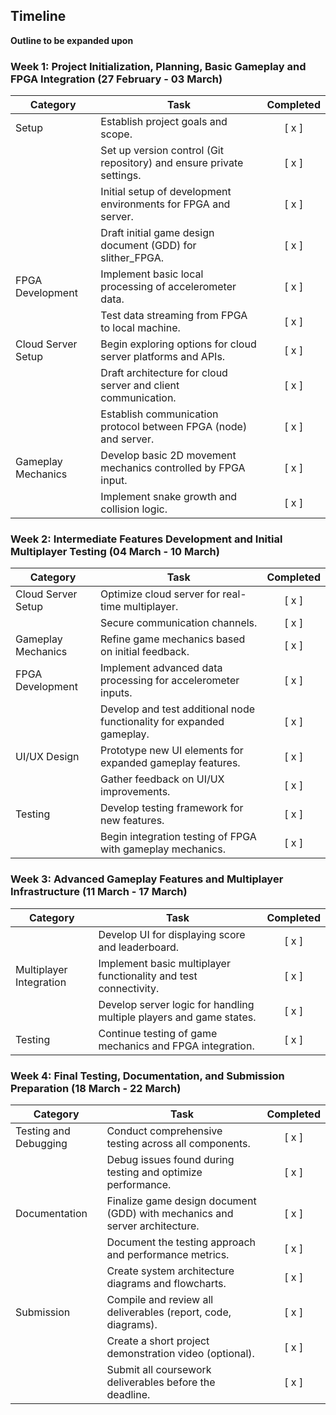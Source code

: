 ## Timeline
**Outline to be expanded upon**

### Week 1: Project Initialization, Planning, Basic Gameplay and FPGA Integration (27 February - 03 March)

| Category | Task | Completed | 
|----------|------|:--------:| 
| Setup | Establish project goals and scope. | [ x ] |
|  | Set up version control (Git repository) and ensure private settings. | [ x ] |
|  | Initial setup of development environments for FPGA and server. | [ x ] |
|  | Draft initial game design document (GDD) for slither_FPGA. | [ x ] |
| FPGA Development | Implement basic local processing of accelerometer data. | [ x ] |
|  | Test data streaming from FPGA to local machine. | [ x ] |
| Cloud Server Setup | Begin exploring options for cloud server platforms and APIs. | [ x ] |
|  | Draft architecture for cloud server and client communication. | [ x ] |
|  | Establish communication protocol between FPGA (node) and server. | [ x ] |
| Gameplay Mechanics | Develop basic 2D movement mechanics controlled by FPGA input. | [ x ] |
|  | Implement snake growth and collision logic. | [ x ] |

### Week 2: Intermediate Features Development and Initial Multiplayer Testing (04 March - 10 March)

| Category | Task | Completed |
|----------|------|:--------:|
| Cloud Server Setup | Optimize cloud server for real-time multiplayer. | [ x ] |
|  | Secure communication channels. | [ x ] |
| Gameplay Mechanics | Refine game mechanics based on initial feedback. | [ x ] |
| FPGA Development | Implement advanced data processing for accelerometer inputs. | [ x ] |
|  | Develop and test additional node functionality for expanded gameplay. | [ x ] |
| UI/UX Design | Prototype new UI elements for expanded gameplay features. | [ x ] |
|  | Gather feedback on UI/UX improvements. | [ x ] |
| Testing | Develop testing framework for new features. | [ x ] |
|  | Begin integration testing of FPGA with gameplay mechanics. | [ x ] |

### Week 3: Advanced Gameplay Features and Multiplayer Infrastructure (11 March - 17 March)

| Category | Task | Completed |
|----------|------|:--------:|
|  | Develop UI for displaying score and leaderboard. | [ x ] |
| Multiplayer Integration | Implement basic multiplayer functionality and test connectivity. | [ x ] |
|  | Develop server logic for handling multiple players and game states. | [ x ] |
| Testing | Continue testing of game mechanics and FPGA integration. | [ x ] |

### Week 4: Final Testing, Documentation, and Submission Preparation (18 March - 22 March)

| Category | Task | Completed |
|----------|------|:--------:|
| Testing and Debugging | Conduct comprehensive testing across all components. | [ x ] |
|  | Debug issues found during testing and optimize performance. | [ x ] |
| Documentation | Finalize game design document (GDD) with mechanics and server architecture. | [ x ] |
|  | Document the testing approach and performance metrics. | [ x ] |
|  | Create system architecture diagrams and flowcharts. | [ x ] |
| Submission | Compile and review all deliverables (report, code, diagrams). | [ x ] |
|  | Create a short project demonstration video (optional). | [ x ] |
|  | Submit all coursework deliverables before the deadline. | [ x ] |

